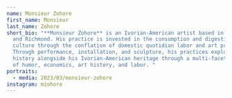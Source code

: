 ```yaml
---
name: Monsieur Zohore
first_name: Monsieur
last_name: Zohore
short_bio: "**Monsieur Zohore** is an Ivorian-American artist based in New York
  and Richmond. His practice is invested in the consumption and digestion of
  culture through the conflation of domestic quotidian labor and art production.
  Through performance, installation, and sculpture, his practices explore queer
  history alongside his Ivorian-American heritage through a multi-faceted lens
  of humor, economics, art history, and labor. "
portraits:
  - media: 2023/03/monsieur-zohore
instagram: mzohore
---
```

